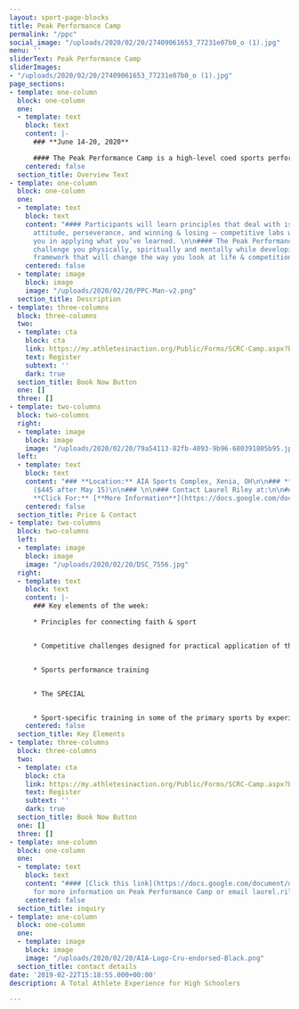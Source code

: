 ```yaml
---
layout: sport-page-blocks
title: Peak Performance Camp
permalink: "/ppc"
social_image: "/uploads/2020/02/20/27409061653_77231e07b0_o (1).jpg"
menu: ''
sliderText: Peak Performance Camp
sliderImages:
- "/uploads/2020/02/20/27409061653_77231e07b0_o (1).jpg"
page_sections:
- template: one-column
  block: one-column
  one:
  - template: text
    block: text
    content: |-
      ### **June 14-20, 2020**

      #### The Peak Performance Camp is a high-level coed sports performance **camp for** **high school athletes**. Based on Athletes in Action's successful Ultimate Training Camp model, this camp will challenge you to raise your game to the next level!
    centered: false
  section_title: Overview Text
- template: one-column
  block: one-column
  one:
  - template: text
    block: text
    content: "#### Participants will learn principles that deal with issues like motivation,
      attitude, perseverance, and winning & losing – competitive labs will engage
      you in applying what you’ve learned. \n\n#### The Peak Performance Camp will
      challenge you physically, spiritually and mentally while developing a leadership
      framework that will change the way you look at life & competition."
    centered: false
  - template: image
    block: image
    image: "/uploads/2020/02/20/PPC-Man-v2.png"
  section_title: Description
- template: three-columns
  block: three-columns
  two:
  - template: cta
    block: cta
    link: https://my.athletesinaction.org/Public/Forms/SCRC-Camp.aspx?EventID=2122
    text: Register
    subtext: ''
    dark: true
  section_title: Book Now Button
  one: []
  three: []
- template: two-columns
  block: two-columns
  right:
  - template: image
    block: image
    image: "/uploads/2020/02/20/79a54113-82fb-4093-9b96-680391805b95.jpg"
  left:
  - template: text
    block: text
    content: "### **Location:** AIA Sports Complex, Xenia, OH\n\n### **Cost:** $395
      ($445 after May 15)\n\n### \n\n### Contact Laurel Riley at:\n\n### laurel.riley@athletesinaction.org\n\n###
      **Click For:** [**More Information**](https://docs.google.com/document/d/1c07BI6xi-VmNcYuFnZPqFeal42JNf8-6qMN2x8Ajn-k/edit?usp=sharing)"
    centered: false
  section_title: Price & Contact
- template: two-columns
  block: two-columns
  left:
  - template: image
    block: image
    image: "/uploads/2020/02/20/DSC_7556.jpg"
  right:
  - template: text
    block: text
    content: |-
      ### Key elements of the week:

      * Principles for connecting faith & sport


      * Competitive challenges designed for practical application of the principles


      * Sports performance training


      * The SPECIAL


      * Sport-specific training in some of the primary sports by experienced coaches and collegiate athletes
    centered: false
  section_title: Key Elements
- template: three-columns
  block: three-columns
  two:
  - template: cta
    block: cta
    link: https://my.athletesinaction.org/Public/Forms/SCRC-Camp.aspx?EventID=2122
    text: Register
    subtext: ''
    dark: true
  section_title: Book Now Button
  one: []
  three: []
- template: one-column
  block: one-column
  one:
  - template: text
    block: text
    content: "#### [Click this link](https://docs.google.com/document/d/1c07BI6xi-VmNcYuFnZPqFeal42JNf8-6qMN2x8Ajn-k/edit?usp=sharing)
      for more information on Peak Performance Camp or email laurel.riley@athletesinaction.org"
    centered: false
  section_title: inquiry
- template: one-column
  block: one-column
  one:
  - template: image
    block: image
    image: "/uploads/2020/02/20/AIA-Logo-Cru-endorsed-Black.png"
  section_title: contact details
date: '2019-02-22T15:18:55.000+00:00'
description: A Total Athlete Experience for High Schoolers

---
```

